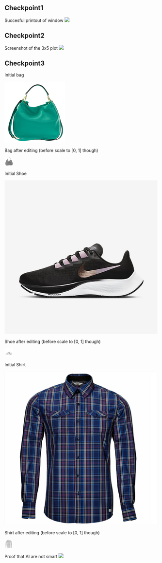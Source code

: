 ## Checkpoint1
Succesful printout of window
<img src="https://cdn.discordapp.com/attachments/366025595257225229/834905153563263047/Check1.JPG" width="800">

## Checkpoint2
Screenshot of the 3x5 plot 
<img src="https://cdn.discordapp.com/attachments/366025595257225229/834905815039213650/Check2.JPG" width="800">

## Checkpoint3
Initial bag

![Initial bag](https://github.com/Sushiman33/oss-repo/blob/main/lab10/bag.jpg)

Bag after editing (before scale to [0, 1] though)

![Bag after editing (before scale though)](https://github.com/Sushiman33/oss-repo/blob/main/lab10/bag_final.png)

Initial Shoe

![Initial Shoe](https://github.com/Sushiman33/oss-repo/blob/main/lab10/shoe.jfif)

Shoe after editing (before scale to [0, 1] though)

![Shoe after editing (before scale though)](https://github.com/Sushiman33/oss-repo/blob/main/lab10/shoe_final.png)

Initial Shirt

![Initial Shirt](https://github.com/Sushiman33/oss-repo/blob/main/lab10/shirt.jpg)

Shirt after editing (before scale to [0, 1] though)

![Shirt after editing (before scale though)](https://github.com/Sushiman33/oss-repo/blob/main/lab10/shirt_final.png)

Proof that AI are not smart
<img src="https://cdn.discordapp.com/attachments/366025595257225229/834909741809008710/AI_dumb.JPG" width="800">

